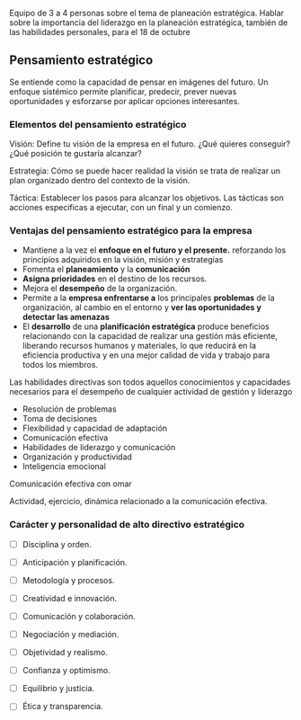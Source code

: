 Equipo de 3 a 4 personas sobre el tema de planeación estratégica.
Hablar sobre la importancia del liderazgo en la planeación estratégica, también de las habilidades personales, para el 18 de octubre

## Pensamiento estratégico

Se entiende como la capacidad de pensar en imágenes del futuro. Un enfoque sistémico permite planificar, predecir, prever nuevas oportunidades y esforzarse por aplicar opciones interesantes.

### Elementos del pensamiento estratégico

Visión:
Define tu visión de la empresa en el futuro. ¿Qué quieres conseguir? ¿Qué posición te gustaría alcanzar?

Estrategia:
Cómo se puede hacer realidad la visión se trata de realizar un plan organizado dentro del contexto de la visión.

Táctica:
Establecer los pasos para alcanzar los objetivos. Las tácticas son acciones especificas a ejecutar, con un final y un comienzo.

### Ventajas del pensamiento estratégico para la empresa

- Mantiene a la vez el **enfoque en el futuro y el presente.** reforzando los principios adquiridos en la visión, misión y estrategias
- Fomenta el **planeamiento** y la **comunicación**
- **Asigna prioridades** en el destino de los recursos.
- Mejora el **desempeño** de la organización.
- Permite a la **empresa enfrentarse a** los principales **problemas** de la organización, al cambio en el entorno y **ver las oportunidades y detectar las amenazas**
- El **desarrollo** de una **planificación estratégica** produce beneficios relacionando con la capacidad de realizar una gestión más eficiente, liberando recursos humanos y materiales, lo que reducirá en la eficiencia productiva y en una mejor calidad de vida y trabajo para todos los miembros.

Las habilidades directivas son todos aquellos conocimientos y capacidades necesarios para el desempeño de cualquier actividad de gestión y liderazgo

- Resolución de problemas
- Toma de decisiones
- Flexibilidad y capacidad de adaptación
- Comunicación efectiva
- Habilidades de liderazgo y comunicación
- Organización y productividad
- Inteligencia emocional

Comunicación efectiva con omar

Actividad, ejercicio, dinámica relacionado a la comunicación efectiva.

### Carácter y personalidad de alto directivo estratégico

- [ ] Disciplina y orden.
- [ ] Anticipación y planificación.
- [ ] Metodología y procesos.
- [ ] Creatividad e innovación.
- [ ] Comunicación y colaboración.
- [ ] Negociación y mediación.
- [ ] Objetividad y realismo.
- [ ] Confianza y optimismo.
- [ ] Equilibrio y justicia.
- [ ] Ética y transparencia.

